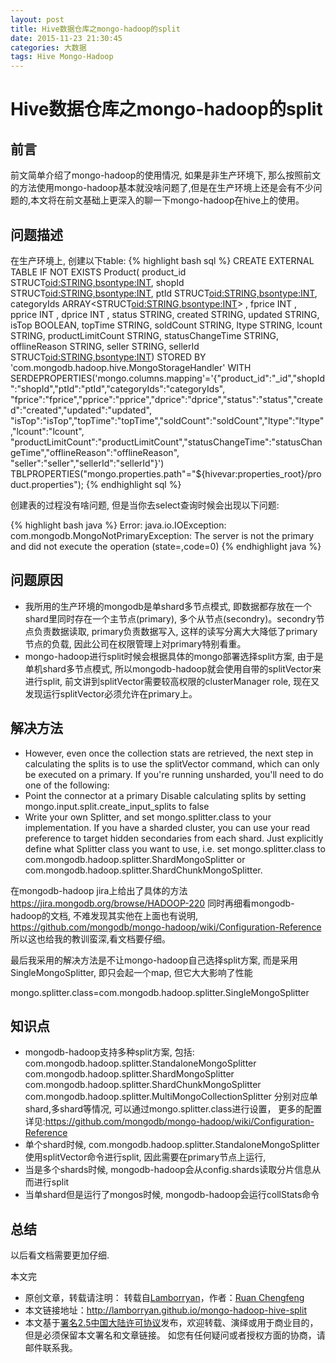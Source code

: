 ```yaml
---
layout: post
title: Hive数据仓库之mongo-hadoop的split
date: 2015-11-23 21:30:45
categories: 大数据
tags: Hive Mongo-Hadoop
---
```

# Hive数据仓库之mongo-hadoop的split

## 前言

前文简单介绍了mongo-hadoop的使用情况, 如果是非生产环境下, 那么按照前文的方法使用mongo-hadoop基本就没啥问题了,但是在生产环境上还是会有不少问题的,本文将在前文基础上更深入的聊一下mongo-hadoop在hive上的使用。

## 问题描述

在生产环境上, 创建以下table:
{% highlight bash sql %}
CREATE EXTERNAL TABLE IF NOT EXISTS Product(
    product_id STRUCT<oid:STRING,bsontype:INT>,
    shopId STRUCT<oid:STRING,bsontype:INT>,
    ptId STRUCT<oid:STRING,bsontype:INT>,
    categoryIds ARRAY<STRUCT<oid:STRING,bsontype:INT>> ,
    fprice INT ,
    pprice INT ,
    dprice INT ,
    status STRING,
    created STRING,
    updated STRING,
    isTop BOOLEAN,
    topTime STRING,
    soldCount STRING,
    ltype STRING,
    lcount STRING,
    productLimitCount STRING,
    statusChangeTime STRING,
    offlineReason STRING,
    seller STRING,
    sellerId STRUCT<oid:STRING,bsontype:INT>)
STORED BY 'com.mongodb.hadoop.hive.MongoStorageHandler'
WITH SERDEPROPERTIES('mongo.columns.mapping'='{"product_id":"_id","shopId":"shopId","ptId":"ptId","categoryIds":"categoryIds",
    "fprice":"fprice","pprice":"pprice","dprice":"dprice","status":"status","created":"created","updated":"updated",
    "isTop":"isTop","topTime":"topTime","soldCount":"soldCount","ltype":"ltype","lcount":"lcount",
    "productLimitCount":"productLimitCount","statusChangeTime":"statusChangeTime","offlineReason":"offlineReason",
    "seller":"seller","sellerId":"sellerId"}')
TBLPROPERTIES("mongo.properties.path"="${hivevar:properties_root}/product.properties");
{% endhighlight sql %}

创建表的过程没有啥问题, 但是当你去select查询时候会出现以下问题:

{% highlight bash java %}
Error: java.io.IOException: com.mongodb.MongoNotPrimaryException: The server is not the primary and did not execute the operation (state=,code=0)
{% endhighlight java %}

## 问题原因

* 我所用的生产环境的mongodb是单shard多节点模式, 即数据都存放在一个shard里同时存在一个主节点(primary), 多个从节点(secondry)。secondry节点负责数据读取, primary负责数据写入, 这样的读写分离大大降低了primary节点的负载, 因此公司在权限管理上对primary特别看重。
* mongo-hadoop进行split时候会根据具体的mongo部署选择split方案, 由于是单机shard多节点模式, 所以mongodb-hadoop就会使用自带的splitVector来进行split, 前文讲到splitVector需要较高权限的clusterManager role, 现在又发现运行splitVector必须允许在primary上。

## 解决方法

* However, even once the collection stats are retrieved, the next step in calculating the splits is to use the splitVector command, which can only be executed on a primary. If you're running unsharded, you'll need to do one of the following:
* Point the connector at a primary
Disable calculating splits by setting mongo.input.split.create_input_splits to false
* Write your own Splitter, and set mongo.splitter.class to your implementation.
If you have a sharded cluster, you can use your read preference to target hidden secondaries from each shard. Just explicitly define what Splitter class you want to use, i.e. set mongo.splitter.class to com.mongodb.hadoop.splitter.ShardMongoSplitter or com.mongodb.hadoop.splitter.ShardChunkMongoSplitter.

在mongodb-hadoop jira上给出了具体的方法 https://jira.mongodb.org/browse/HADOOP-220
同时再细看mongodb-hadoop的文档, 不难发现其实他在上面也有说明, https://github.com/mongodb/mongo-hadoop/wiki/Configuration-Reference
所以这也给我的教训蛮深,看文档要仔细。

最后我采用的解决方法是不让mongo-hadoop自己选择split方案, 而是采用SingleMongoSplitter, 即只会起一个map, 但它大大影响了性能

mongo.splitter.class=com.mongodb.hadoop.splitter.SingleMongoSplitter

## 知识点

* mongodb-hadoop支持多种split方案, 包括:
    com.mongodb.hadoop.splitter.StandaloneMongoSplitter
    com.mongodb.hadoop.splitter.ShardMongoSplitter
    com.mongodb.hadoop.splitter.ShardChunkMongoSplitter
    com.mongodb.hadoop.splitter.MultiMongoCollectionSplitter
  分别对应单shard,多shard等情况, 可以通过mongo.splitter.class进行设置， 更多的配置详见:https://github.com/mongodb/mongo-hadoop/wiki/Configuration-Reference
* 单个shard时候, com.mongodb.hadoop.splitter.StandaloneMongoSplitter使用splitVector命令进行split, 因此需要在primary节点上运行,
* 当是多个shards时候, mongodb-hadoop会从config.shards读取分片信息从而进行split
* 当单shard但是运行了mongos时候, mongodb-hadoop会运行collStats命令

## 总结

以后看文档需要更加仔细.

本文完


* 原创文章，转载请注明： 转载自[Lamborryan](<lamborryan.github.io>)，作者：[Ruan Chengfeng](<http://lamborryan.github.io/about/>)
* 本文链接地址：http://lamborryan.github.io/mongo-hadoop-hive-split
* 本文基于[署名2.5中国大陆许可协议](<http://creativecommons.org/licenses/by/2.5/cn/>)发布，欢迎转载、演绎或用于商业目的，但是必须保留本文署名和文章链接。 如您有任何疑问或者授权方面的协商，请邮件联系我。
